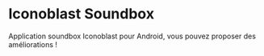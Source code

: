 # Iconoblast Soundbox

Application soundbox Iconoblast pour Android, vous pouvez proposer des améliorations !
